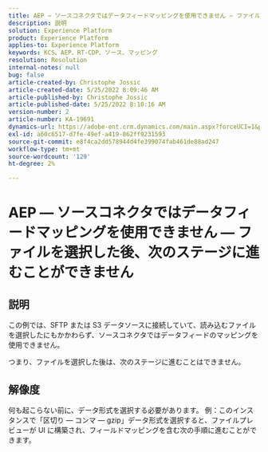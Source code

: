 ```yaml
---
title: AEP — ソースコネクタではデータフィードマッピングを使用できません — ファイルを選択した後、次のステージに進むことができません
description: 説明
solution: Experience Platform
product: Experience Platform
applies-to: Experience Platform
keywords: KCS、AEP、RT-CDP、ソース、マッピング
resolution: Resolution
internal-notes: null
bug: false
article-created-by: Christophe Jossic
article-created-date: 5/25/2022 8:09:46 AM
article-published-by: Christophe Jossic
article-published-date: 5/25/2022 8:10:16 AM
version-number: 2
article-number: KA-19691
dynamics-url: https://adobe-ent.crm.dynamics.com/main.aspx?forceUCI=1&pagetype=entityrecord&etn=knowledgearticle&id=94939e04-02dc-ec11-a7b6-0022480b01c6
exl-id: a60c6517-d7fe-49ef-a419-862ff9231593
source-git-commit: e8f4ca2dd578944d4fe399074fab461de88ad247
workflow-type: tm+mt
source-wordcount: '129'
ht-degree: 2%

---
```


# AEP — ソースコネクタではデータフィードマッピングを使用できません — ファイルを選択した後、次のステージに進むことができません

## 説明


この例では、SFTP または S3 データソースに接続していて、読み込むファイルを選択したにもかかわらず、ソースコネクタではデータフィードのマッピングを使用できません。

つまり、ファイルを選択した後は、次のステージに進むことはできません。




## 解像度


何も起こらない前に、データ形式を選択する必要があります。
例：このインスタンスで「区切り — コンマ — gzip」データ形式を選択すると、ファイルプレビューが UI に構築され、フィールドマッピングを含む次の手順に進むことができます。
